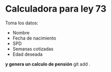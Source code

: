 # Calculadora para ley 73

Toma los datos:

- Nombre
- Fecha de nacimiento
- SPD
- Semanas cotizadas
- Edad deseada

**y genera un calculo de pensión**
git add .

